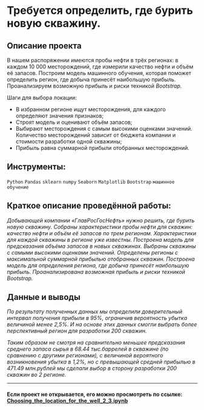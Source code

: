 # Требуется определить, где бурить новую скважину.

## Описание проекта
В нашем распоряжении имеются пробы нефти в трёх регионах: в каждом 10 000 месторождений, где измерили качество нефти и объём её запасов. Построим модель машинного обучения, которая поможет определить регион, где добыча принесёт наибольшую прибыль. Проанализируем возможную прибыль и риски техникой *Bootstrap.*

Шаги для выбора локации:

- В избранном регионе ищут месторождения, для каждого определяют значения признаков;
- Строят модель и оценивают объём запасов;
- Выбирают месторождения с самым высокими оценками значений. Количество месторождений зависит от бюджета компании и стоимости разработки одной скважины;
- Прибыль равна суммарной прибыли отобранных месторождений.

## Инструменты:
`Python`
`Pandas`
`sklearn`
`numpy`
`Seaborn`
`Matplotlib`
`Bootstrap`
`машинное обучение`

## Краткое описание проведённой работы:
<i> Добывающей компании «ГлавРосГосНефть» нужно решить, где бурить новую скважину.
Собраны характеристики пробы нефти для скважин: качество нефти и объём её запасов по трем регионам. Характеристики для каждой скважины в регионе уже известны. 
Построена модель для предсказания объёма запасов в новых скважинах.
Выбраны скважины с самыми высокими оценками значений.
Определены регионы с максимальной суммарной прибылью отобранных скважин.
Построена модель для определения региона, где добыча принесёт наибольшую прибыль. Проанализирована возможная прибыль и риски техникой Bootstrap.</i>

## Данные и выводы
<i>По результату полученных данных мы определили доверительный интервал получения прибыли в 95%, ограничив вероятность убытка величиной менее 2,5%. И на основе этих данных смогли выбрать более перспективный регион для разработки 200 скважин.

Таким образом не смотря на сравнительно меньшее предсказания среднего запаса сырья в 68.44 тыс.баррелей в скважине (по сравнению с другими регионами), с величиной вероятного возникновения убытка в 1,2%, но с превышающей средней прибылью в 471.49 млн.рублей мы сделали выбор в сторону разработки 200 скважин во 2 регионе.</i>

---

#### Если проект не открывается, его можно просмотреть по ссылке: <a href='https://nbviewer.org/github/Ptolemey98/YP_Projects/blob/main/Choosing_the_location_for_the_well/Choosing_the_location_for_the_well_2_3.ipynb'>Choosing_the_location_for_the_well_2_3.ipynb</a>

